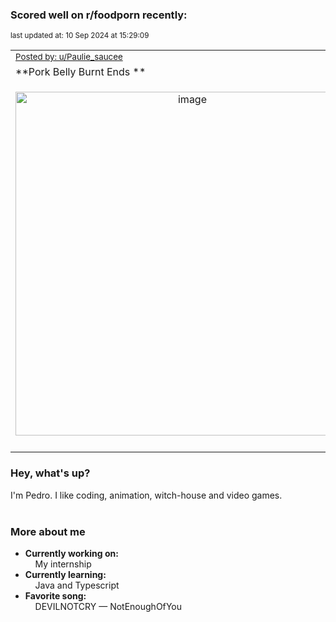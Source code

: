 ### Scored well on r/foodporn recently:

<p align="left"><sub>last updated at: 10 Sep 2024 at 15:29:09</sub></p>

|   |
| --- |
| <sub>[Posted by: u/Paulie_saucee][source]</sub> |
| **Pork Belly Burnt Ends ** | 
|<p align="center"> <img alt="image" src="https://i.redd.it/zy7km5o5gund1.jpeg" width="550" /> </p>|
|   |

### Hey, what's up?

I'm Pedro. I like coding, animation, witch-house and video games.<br><br>

### More about me
- **Currently working on:**  
&nbsp;&nbsp;&nbsp;&nbsp;My internship
- **Currently learning:**  
&nbsp;&nbsp;&nbsp;&nbsp;Java and Typescript
- **Favorite song:**  
&nbsp;&nbsp;&nbsp;&nbsp;DEVILNOTCRY — NotEnoughOfYou<br><br>

  



  
  
  
[linkedin]: https://linkedin.com/in/pedro-h-r-gomes-8a487b14a/
[gmail]: mailto:pilique11@gmail.com
[source]: https://reddit.com/r/FoodPorn/comments/1fczo12/pork_belly_burnt_ends/
[redditAPI]: https://www.reddit.com/dev/api/